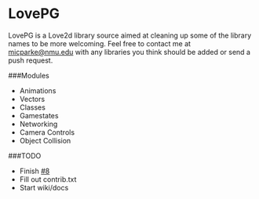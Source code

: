 # LovePG

LovePG is a Love2d library source aimed at cleaning up some of the library names to be more welcoming. Feel free to contact me at [micparke@nmu.edu](mailto:micparke@nmu.edu) with any libraries you think should be added or send a push request.

###Modules

- Animations
- Vectors
- Classes
- Gamestates
- Networking
- Camera Controls
- Object Collision

###TODO

- Finish [#8](https://github.com/spidyfan21/LovePG/issues/8)
- Fill out contrib.txt
- Start wiki/docs
